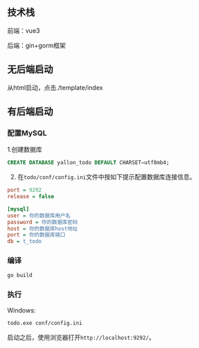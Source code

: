 ## 技术栈

前端：vue3

后端：gin+gorm框架

## 无后端启动

从html启动，点击./template/index

## 有后端启动

### 配置MySQL

1.创建数据库

```sql
CREATE DATABASE yallon_todo DEFAULT CHARSET=utf8mb4;
```

2. 在`todo/conf/config.ini`文件中按如下提示配置数据库连接信息。

```ini
port = 9292
release = false

[mysql]
user = 你的数据库用户名
password = 你的数据库密码
host = 你的数据库host地址
port = 你的数据库端口
db = t_todo
```

### 编译
```bash
go build
```

### 执行

Windows:
```bash
todo.exe conf/config.ini
```

启动之后，使用浏览器打开`http://localhost:9292/`。